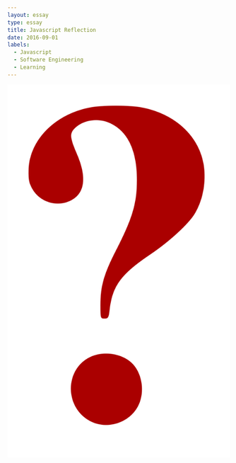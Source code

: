 ```yaml
---
layout: essay
type: essay
title: Javascript Reflection
date: 2016-09-01
labels:
  - Javascript
  - Software Engineering
  - Learning
---
```


<img class="ui medium round floated right image" src="../images/questionmark.png">

